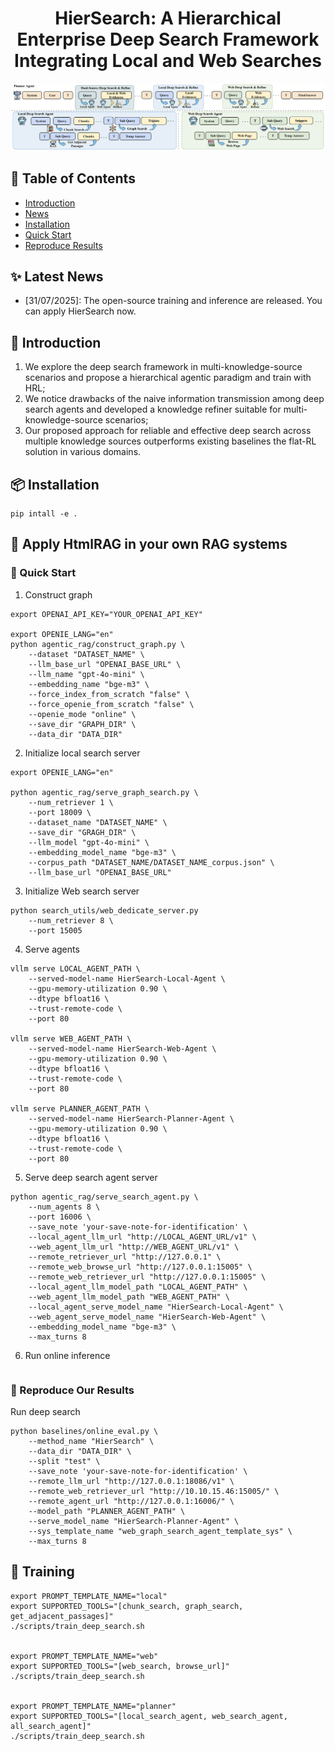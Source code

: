 # <div align="center">HierSearch: A Hierarchical Enterprise Deep Search Framework Integrating Local and Web Searches</div>

![HierSearch](./figures/pipeline0730.png)

## 📖 Table of Contents
- [Introduction](#-introduction)
- [News](#-latest-news)
- [Installation](#-installation)
- [Quick Start](#-quick-start)
- [Reproduce Results](#-dependencies)

## ✨ Latest News

- [31/07/2025]: The open-source training and inference are released. You can apply HierSearch now.


## 📝 Introduction

1. We explore the deep search framework in multi-knowledge-source scenarios and propose a hierarchical agentic paradigm and train with HRL; 
2. We notice drawbacks of the naive information transmission among deep search agents and developed a knowledge refiner suitable for multi-knowledge-source scenarios; 
3. Our proposed approach for reliable and effective deep search across multiple knowledge sources outperforms existing baselines the flat-RL solution in various domains.

## 📦 Installation
```shell
pip intall -e .
```

## 🔌 Apply HtmlRAG in your own RAG systems

### 🎯 Quick Start

1. Construct graph
```shell
export OPENAI_API_KEY="YOUR_OPENAI_API_KEY"

export OPENIE_LANG="en"
python agentic_rag/construct_graph.py \
    --dataset "DATASET_NAME" \
    --llm_base_url "OPENAI_BASE_URL" \
    --llm_name "gpt-4o-mini" \
    --embedding_name "bge-m3" \
    --force_index_from_scratch "false" \
    --force_openie_from_scratch "false" \
    --openie_mode "online" \
    --save_dir "GRAPH_DIR" \
    --data_dir "DATA_DIR"
```

2. Initialize local search server
```shell
export OPENIE_LANG="en"

python agentic_rag/serve_graph_search.py \
    --num_retriever 1 \
    --port 18009 \
    --dataset_name "DATASET_NAME" \
    --save_dir "GRAGH_DIR" \
    --llm_model "gpt-4o-mini" \
    --embedding_model_name "bge-m3" \
    --corpus_path "DATASET_NAME/DATASET_NAME_corpus.json" \
    --llm_base_url "OPENAI_BASE_URL"
```

3. Initialize Web search server
```shell
python search_utils/web_dedicate_server.py
    --num_retriever 8 \
    --port 15005
```

4. Serve agents
```shell
vllm serve LOCAL_AGENT_PATH \
    --served-model-name HierSearch-Local-Agent \
    --gpu-memory-utilization 0.90 \
    --dtype bfloat16 \
    --trust-remote-code \
    --port 80
    
vllm serve WEB_AGENT_PATH \
    --served-model-name HierSearch-Web-Agent \
    --gpu-memory-utilization 0.90 \
    --dtype bfloat16 \
    --trust-remote-code \
    --port 80
    
vllm serve PLANNER_AGENT_PATH \
    --served-model-name HierSearch-Planner-Agent \
    --gpu-memory-utilization 0.90 \
    --dtype bfloat16 \
    --trust-remote-code \
    --port 80
```

5. Serve deep search agent server
```shell
python agentic_rag/serve_search_agent.py \
    --num_agents 8 \
    --port 16006 \
    --save_note 'your-save-note-for-identification' \
    --local_agent_llm_url "http://LOCAL_AGENT_URL/v1" \
    --web_agent_llm_url "http://WEB_AGENT_URL/v1" \
    --remote_retriever_url "http://127.0.0.1" \
    --remote_web_browse_url "http://127.0.0.1:15005" \
    --remote_web_retriever_url "http://127.0.0.1:15005" \
    --local_agent_llm_model_path "LOCAL_AGENT_PATH" \
    --web_agent_llm_model_path "WEB_AGENT_PATH" \
    --local_agent_serve_model_name "HierSearch-Local-Agent" \
    --web_agent_serve_model_name "HierSearch-Web-Agent" \
    --embedding_model_name "bge-m3" \
    --max_turns 8
```

6. Run online inference
```shell
```


### 🚀 Reproduce Our Results

Run deep search
```shell
python baselines/online_eval.py \
    --method_name "HierSearch" \
    --data_dir "DATA_DIR" \
    --split "test" \
    --save_note 'your-save-note-for-identification' \
    --remote_llm_url "http://127.0.0.1:18086/v1" \
    --remote_web_retriever_url "http://10.10.15.46:15005/" \
    --remote_agent_url "http://127.0.0.1:16006/" \
    --model_path "PLANNER_AGENT_PATH" \
    --serve_model_name "HierSearch-Planner-Agent" \
    --sys_template_name "web_graph_search_agent_template_sys" \
    --max_turns 8
```

## 🚀 Training

```shell
export PROMPT_TEMPLATE_NAME="local"
export SUPPORTED_TOOLS="[chunk_search, graph_search, get_adjacent_passages]"
./scripts/train_deep_search.sh


export PROMPT_TEMPLATE_NAME="web"
export SUPPORTED_TOOLS="[web_search, browse_url]"
./scripts/train_deep_search.sh


export PROMPT_TEMPLATE_NAME="planner"
export SUPPORTED_TOOLS="[local_search_agent, web_search_agent, all_search_agent]"
./scripts/train_deep_search.sh
```
